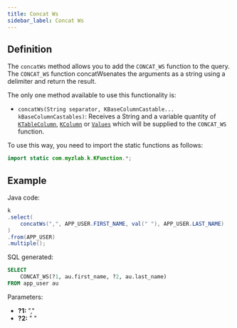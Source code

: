 ```yaml
---
title: Concat Ws
sidebar_label: Concat Ws
---
```


## Definition

The `concatWs` method allows you to add the `CONCAT_WS` function to the query. The `CONCAT_WS` function concatWsenates the arguments as a string using a delimiter and return the result.

The only one method available to use this functionality is:

- `concatWs(String separator, KBaseColumnCastable... kBaseColumnCastables)`: Receives a String and a variable quantity of [`KTableColumn`](/docs/misc/select-list-values#1-ktablecolumn), [`KColumn`](/docs/misc/select-list-values#2-kcolumn) or [`Values`](/docs/misc/select-list-values#3-values) which will be supplied to the `CONCAT_WS` function.

To use this way, you need to import the static functions as follows:

```java
import static com.myzlab.k.KFunction.*;
```

## Example

Java code:

```java
k
.select(
    concatWs(",", APP_USER.FIRST_NAME, val(" "), APP_USER.LAST_NAME)
)
.from(APP_USER)
.multiple();
```

SQL generated:

```sql
SELECT
    CONCAT_WS(?1, au.first_name, ?2, au.last_name)
FROM app_user au
```

Parameters:

- **?1:** ","
- **?2:** " "